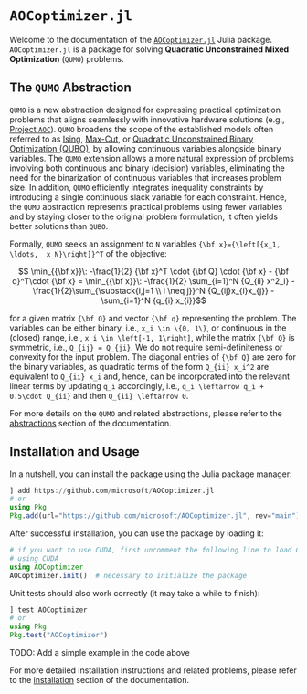 # `AOCoptimizer.jl`

Welcome to the documentation of the [`AOCoptimizer.jl`](https://github.com/microsoft/AOCoptimizer.jl)
Julia package.
`AOCoptimizer.jl` is a package for solving **Quadratic Unconstrained Mixed Optimization** (`QUMO`) problems.

## The `QUMO` Abstraction

`QUMO` is a new abstraction designed for expressing practical optimization problems that
aligns seamlessly with innovative hardware solutions
(e.g., [Project `AOC`](https://www.microsoft.com/en-us/research/project/aoc/)).
`QUMO` broadens the scope of the established models often referred to as
[Ising](https://en.wikipedia.org/wiki/Ising_model),
[Max-Cut](https://en.wikipedia.org/wiki/Maximum_cut),
or [Quadratic Unconstrained Binary Optimization (QUBO)](https://en.wikipedia.org/wiki/Quadratic_unconstrained_binary_optimization),
by allowing continuous variables alongside binary variables.
The `QUMO` extension allows a more natural expression of problems involving both continuous
and binary (decision) variables, eliminating the need for the binarization of continuous variables
that increases problem size. In addition, `QUMO` efficiently integrates inequality constraints by
introducing a single continuous slack variable for each constraint. Hence, the `QUMO` abstraction
represents practical problems using fewer variables and by staying closer to the original problem
formulation, it often yields better solutions than `QUBO`.

Formally, `QUMO` seeks an assignment to `N` variables
``{\bf x}={\left[{x_1, \ldots,  x_N}\right]}^T`` of the objective:

```math
  \min_{{\bf x}}\: -\frac{1}{2} {\bf x}^T \cdot {\bf Q} \cdot {\bf x} - {\bf q}^T\cdot {\bf x} =
  \min_{{\bf x}}\: -\frac{1}{2} \sum_{i=1}^N {Q_{ii} x^2_i} -
  \frac{1}{2}\sum_{\substack{i,j=1 \\ i \neq j}}^N {Q_{ij}x_{i}x_{j}} - \sum_{i=1}^N {q_{i} x_{i}}
```

for a given matrix ``{\bf Q}`` and vector ``{\bf q}`` representing the problem.
The variables can be either binary, i.e., ``x_i \in \{0, 1\}``,
or continuous in the (closed) range, i.e., ``x_i \in \left[-1, 1\right]``,
while the matrix ``{\bf Q}`` is symmetric, i.e., ``Q_{ij} = Q_{ji}``.
We do not require semi-definiteness or convexity for the input problem.
The diagonal entries of ``{\bf Q}`` are zero for the binary variables,
as quadratic terms of the form ``Q_{ii} x_i^2`` are equivalent to
``Q_{ii} x_i`` and, hence,
can be incorporated into the relevant linear terms by updating ``q_i``
accordingly, i.e., ``q_i \leftarrow q_i + 0.5\cdot Q_{ii}`` and then ``Q_{ii} \leftarrow 0``.

For more details on the `QUMO` and related abstractions,
please refer to the [abstractions](background/abstractions.md) section of the documentation.

## Installation and Usage

In a nutshell, you can install the package using the Julia package manager:

```julia
] add https://github.com/microsoft/AOCoptimizer.jl
# or
using Pkg
Pkg.add(url="https://github.com/microsoft/AOCoptimizer.jl", rev="main")
```

After successful installation, you can use the package by loading it:

```julia
# if you want to use CUDA, first uncomment the following line to load CUDA.jl
# using CUDA
using AOCoptimizer
AOCoptimizer.init()  # necessary to initialize the package
```

Unit tests should also work correctly (it may take a while to finish):

```julia
] test AOCoptimizer
# or
using Pkg
Pkg.test("AOCoptimizer")
```

TODO: Add a simple example in the code above

For more detailed installation instructions and related problems,
please refer to the [installation](manual/installation.md) section of the documentation.
